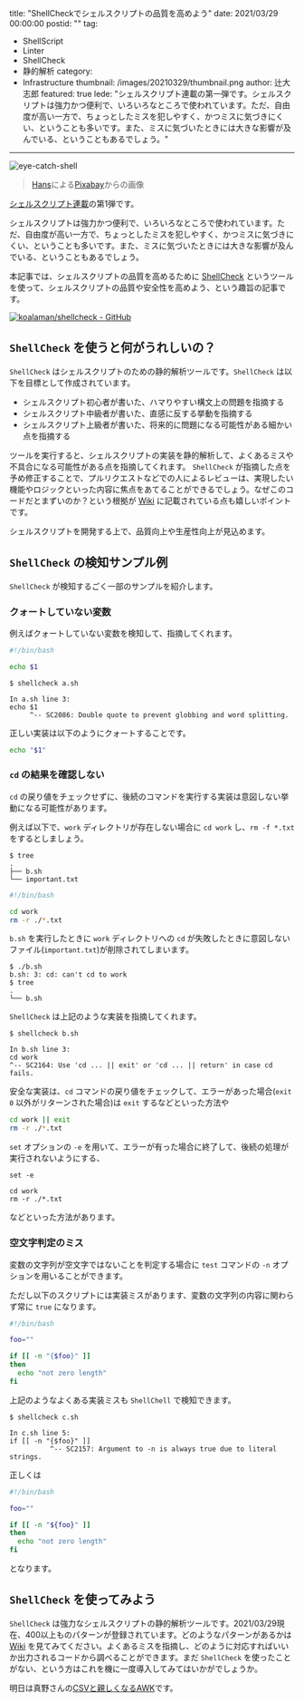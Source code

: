 title: "ShellCheckでシェルスクリプトの品質を高めよう"
date: 2021/03/29 00:00:00
postid: ""
tag:
  - ShellScript
  - Linter
  - ShellCheck
  - 静的解析
category:
  - Infrastructure
thumbnail: /images/20210329/thumbnail.png
author: 辻大志郎
featured: true
lede: "シェルスクリプト連載の第一弾です。シェルスクリプトは強力かつ便利で、いろいろなところで使われています。ただ、自由度が高い一方で、ちょっとしたミスを犯しやすく、かつミスに気づきにくい、ということも多いです。また、ミスに気づいたときには大きな影響が及んでいる、ということもあるでしょう。"
---

![eye-catch-shell](/images/20210329/eye-catch.webp)

> [Hans](https://pixabay.com/ja/users/hans-2/)による[Pixabay](https://pixabay.com/ja/)からの画像

[シェルスクリプト連載](/articles/20210321/)の第1弾です。

シェルスクリプトは強力かつ便利で、いろいろなところで使われています。ただ、自由度が高い一方で、ちょっとしたミスを犯しやすく、かつミスに気づきにくい、ということも多いです。また、ミスに気づいたときには大きな影響が及んでいる、ということもあるでしょう。

本記事では、シェルスクリプトの品質を高めるために [ShellCheck](https://github.com/koalaman/shellcheck) というツールを使って、シェルスクリプトの品質や安全性を高めよう、という趣旨の記事です。

[![koalaman/shellcheck - GitHub](https://gh-card.dev/repos/koalaman/shellcheck.svg)](https://github.com/koalaman/shellcheck)


## `ShellCheck` を使うと何がうれしいの？

`ShellCheck` はシェルスクリプトのための静的解析ツールです。`ShellCheck` は以下を目標として作成されています。

* シェルスクリプト初心者が書いた、ハマりやすい構文上の問題を指摘する
* シェルスクリプト中級者が書いた、直感に反する挙動を指摘する
* シェルスクリプト上級者が書いた、将来的に問題になる可能性がある細かい点を指摘する

ツールを実行すると、シェルスクリプトの実装を静的解析して、よくあるミスや不具合になる可能性がある点を指摘してくれます。 `ShellCheck` が指摘した点を予め修正することで、プルリクエストなどでの人によるレビューは、実現したい機能やロジックといった内容に焦点をあてることができるでしょう。なぜこのコードだとまずいのか？という根拠が [Wiki](https://github.com/koalaman/shellcheck/wiki) に記載されている点も嬉しいポイントです。

シェルスクリプトを開発する上で、品質向上や生産性向上が見込めます。

## `ShellCheck` の検知サンプル例

`ShellCheck` が検知するごく一部のサンプルを紹介します。

### クォートしていない変数

例えばクォートしていない変数を検知して、指摘してくれます。

```sh a.sh
#!/bin/bash

echo $1
```

```
$ shellcheck a.sh

In a.sh line 3:
echo $1
     ^-- SC2086: Double quote to prevent globbing and word splitting.
```

正しい実装は以下のようにクォートすることです。

```sh
echo "$1"
```

### `cd` の結果を確認しない

`cd` の戻り値をチェックせずに、後続のコマンドを実行する実装は意図しない挙動になる可能性があります。

例えば以下で、`work` ディレクトリが存在しない場合に `cd work` し、`rm -f *.txt` をするとしましょう。

```
$ tree
.
├── b.sh
└── important.txt
```

```sh b.sh
#!/bin/bash

cd work
rm -r ./*.txt
```

`b.sh` を実行したときに `work` ディレクトリへの `cd` が失敗したときに意図しないファイル(`important.txt`)が削除されてしまいます。

```
$ ./b.sh
b.sh: 3: cd: can't cd to work
$ tree
.
└── b.sh
```

`ShellCheck` は上記のような実装を指摘してくれます。

```
$ shellcheck b.sh

In b.sh line 3:
cd work
^-- SC2164: Use 'cd ... || exit' or 'cd ... || return' in case cd fails.
```

安全な実装は、`cd` コマンドの戻り値をチェックして、エラーがあった場合(`exit 0` 以外がリターンされた場合)は `exit` するなどといった方法や

```sh
cd work || exit
rm -r ./*.txt
```

`set` オプションの `-e` を用いて、エラーが有った場合に終了して、後続の処理が実行されないようにする、

```
set -e

cd work
rm -r ./*.txt
```

などといった方法があります。

### 空文字判定のミス

変数の文字列が空文字ではないことを判定する場合に `test` コマンドの `-n` オプションを用いることができます。

ただし以下のスクリプトには実装ミスがあります、変数の文字列の内容に関わらず常に `true` になります。

```sh c.sh
#!/bin/bash

foo=""

if [[ -n "{$foo}" ]]
then
  echo "not zero length"
fi
```

上記のようなよくある実装ミスも `ShellChell` で検知できます。

```
$ shellcheck c.sh

In c.sh line 5:
if [[ -n "{$foo}" ]]
          ^-- SC2157: Argument to -n is always true due to literal strings.
```

正しくは

```sh
#!/bin/bash

foo=""

if [[ -n "${foo}" ]]
then
  echo "not zero length"
fi
```

となります。

## `ShellCheck` を使ってみよう

`ShellCheck` は強力なシェルスクリプトの静的解析ツールです。2021/03/29現在、400以上ものパターンが登録されています。どのようなパターンがあるかは [Wiki](https://github.com/koalaman/shellcheck/wiki) を見てみてください。よくあるミスを指摘し、どのように対応すればいいか出力されるコードから調べることができます。まだ `ShellCheck` を使ったことがない、という方はこれを機に一度導入してみてはいかがでしょうか。


明日は真野さんの[CSVと親しくなるAWK](/articles/20210329/)です。
